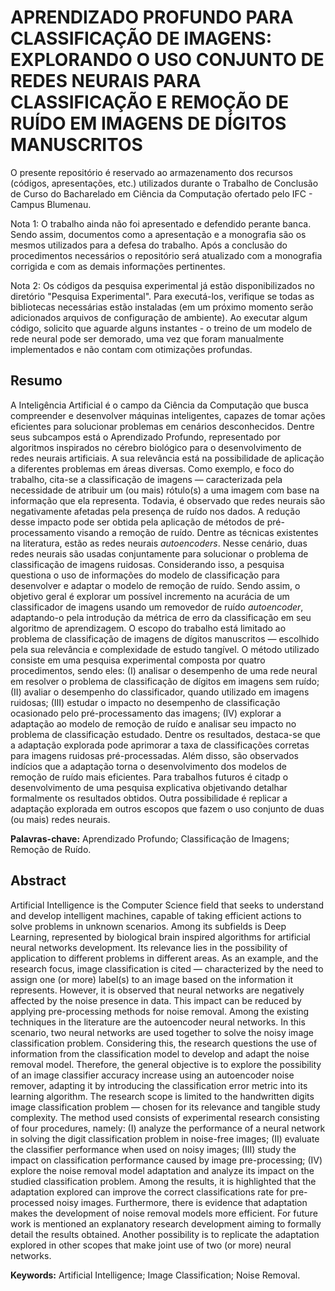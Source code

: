 # APRENDIZADO PROFUNDO PARA CLASSIFICAÇÃO DE IMAGENS: EXPLORANDO O USO CONJUNTO DE REDES NEURAIS PARA CLASSIFICAÇÃO E REMOÇÃO DE RUÍDO EM IMAGENS DE DÍGITOS MANUSCRITOS

O presente repositório é reservado ao armazenamento dos recursos (códigos, apresentações, etc.) utilizados durante o Trabalho de Conclusão de Curso do Bacharelado em Ciência da Computação ofertado pelo IFC - Campus Blumenau. 

Nota 1: O trabalho ainda não foi apresentado e defendido perante banca. Sendo assim, documentos como a apresentação e a monografia são os mesmos utilizados para a defesa do trabalho. Após a conclusão do procedimentos necessários o repositório será atualizado com a monografia corrigida e com as demais informações pertinentes.

Nota 2: Os códigos da pesquisa experimental já estão disponibilizados no diretório "Pesquisa Experimental". Para executá-los, verifique se todas as bibliotecas necessárias estão instaladas (em um próximo momento serão adicionados arquivos de configuração de ambiente). Ao executar algum código, solicito que aguarde alguns instantes - o treino de um modelo de rede neural pode ser demorado, uma vez que foram manualmente implementados e não contam com otimizações profundas.

## Resumo
A Inteligência Artificial é o campo da Ciência da Computação que busca compreender e desenvolver máquinas inteligentes, capazes de tomar ações eficientes para solucionar problemas em cenários desconhecidos. Dentre seus subcampos está o Aprendizado Profundo, representado por algoritmos inspirados no cérebro biológico para o desenvolvimento de redes neurais artificiais. A sua relevância está na possibilidade de aplicação a diferentes problemas em áreas diversas. Como exemplo, e foco do trabalho, cita-se a classificação de imagens — caracterizada pela necessidade de atribuir um (ou mais) rótulo(s) a uma imagem com base na informação que ela representa. Todavia, é observado que redes neurais são negativamente afetadas pela presença de ruído nos dados. A redução desse impacto pode ser obtida pela aplicação de métodos de pré-processamento visando a remoção de ruído. Dentre as técnicas existentes na literatura, estão as redes neurais _autoencoders_. Nesse cenário, duas redes neurais são usadas conjuntamente para solucionar o problema de classificação de imagens ruidosas. Considerando isso, a pesquisa questiona o uso de informações do modelo de classificação para desenvolver e adaptar o modelo de remoção de ruído. Sendo assim, o objetivo geral é explorar um possível incremento na acurácia de um classificador de imagens usando um removedor de ruído _autoencoder_, adaptando-o pela introdução da métrica de erro da classificação em seu algoritmo de aprendizagem. O escopo do trabalho está limitado ao problema de classificação de imagens de dígitos manuscritos — escolhido pela sua relevância e complexidade de estudo tangível. O método utilizado consiste em uma pesquisa experimental composta por quatro procedimentos, sendo eles: (I) analisar o desempenho de uma rede neural em resolver o problema de classificação de dígitos em imagens sem ruído; (II) avaliar o desempenho do classificador, quando utilizado em imagens ruidosas; (III) estudar o impacto no desempenho de classificação ocasionado pelo pré-processamento das imagens; (IV) explorar a adaptação ao modelo de remoção de ruído e analisar seu impacto no problema de classificação estudado. Dentre os resultados, destaca-se que a adaptação explorada pode aprimorar a taxa de classificações corretas para imagens ruidosas pré-processadas. Além disso, são observados indícios que a adaptação torna o desenvolvimento dos modelos de remoção de ruído mais eficientes. Para trabalhos futuros é citadp o desenvolvimento de uma pesquisa explicativa objetivando detalhar formalmente os resultados obtidos. Outra possibilidade é replicar a adaptação explorada em outros escopos que fazem o uso conjunto de duas (ou mais) redes neurais.

**Palavras-chave:** Aprendizado Profundo; Classificação de Imagens; Remoção de Ruído. 

## Abstract
Artificial Intelligence is the Computer Science field that seeks to understand and develop intelligent machines, capable of taking efficient actions to solve problems in unknown scenarios. Among its subfields is Deep Learning, represented by biological brain inspired algorithms for artificial neural networks development. Its relevance lies in the possibility of application to different problems in different areas. As an example, and the research focus, image classification is cited — characterized by the need to assign one (or more) label(s) to an image based on the information it represents. However, it is observed that neural networks are negatively affected by the noise presence in data. This impact can be reduced by applying pre-processing methods for noise removal. Among the existing techniques in the literature are the autoencoder neural networks. In this scenario, two neural networks are used together to solve the noisy image classification problem. Considering this, the research questions the use of information from the classification model to develop and adapt the noise removal model. Therefore, the general objective is to explore the possibility of an image classifier accuracy increase using an autoencoder noise remover, adapting it by introducing the classification error metric into its learning algorithm. The research scope is limited to the handwritten digits image classification problem — chosen for its relevance and tangible study complexity. The method used consists of experimental research consisting of four procedures, namely: (I) analyze the performance of a neural network in solving the digit classification problem in noise-free images; (II) evaluate the classifier performance when used on noisy images; (III) study the impact on classification performance caused by image pre-processing; (IV) explore the noise removal model adaptation and analyze its impact on the studied classification problem. Among the results, it is highlighted that the adaptation explored can improve the correct classifications rate for pre-processed noisy images. Furthermore, there is evidence that adaptation makes the development of noise removal models more efficient. For future work is mentioned an explanatory research development aiming to formally detail the results obtained. Another possibility is to replicate the adaptation explored in other scopes that make joint use of two (or more) neural networks.

**Keywords:** Artificial Intelligence; Image Classification; Noise Removal.
